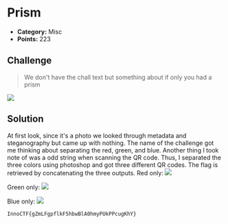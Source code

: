 # Prism

* **Category:** Misc
* **Points:** 223

## Challenge

> We don't have the chall text but something about if only you had a prism

![](InnoCTF\crypto\prism\images\qrcode.png)

## Solution

At first look, since it's a photo we looked through metadata and steganography but came up with nothing. The name of the challenge got me thinking about separating the red, green, and blue. Another thing I took note of was a odd string when scanning the QR code. Thus, I separated the three colors using photoshop and got three different QR codes. The flag is retrieved by concatenating the three outputs.
Red only:
![](InnoCTF\crypto\prism\images\redonly.png)

Green only:
![](InnoCTF\crypto\prism\images\greenonly.png)

Blue only:
![](InnoCTF\crypto\prism\images\blueonly.png)


```
InnoCTF{gZmLFgpflkF5hbwBlA0hmyPUkPPcugKhY}
```
